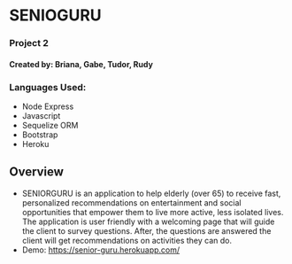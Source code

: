 # SENIOGURU
### Project 2
#### Created by: Briana, Gabe, Tudor, Rudy

### Languages Used:

* Node Express
* Javascript 
* Sequelize ORM
* Bootstrap
* Heroku

## Overview 

* SENIORGURU is an application to help elderly (over 65) to receive fast, personalized	recommendations on entertainment and social opportunities that empower them to live more active, less isolated lives. The application is user friendly with a welcoming page that will guide the client to survey questions. After, the questions are answered the client will get recommendations on activities they can do.
* Demo: https://senior-guru.herokuapp.com/ 

